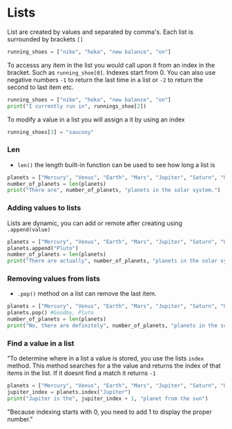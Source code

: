 # Lists

List are created by values and separated by comma's. Each list is surrounded by brackets `[]`
```python
running_shoes = ["nike", "hoka", "new balance", "on"]
```

To accesss any item in the list you would call upon it from an index in the bracket. Such as `running_shoe[0]`. Indexes start from 0. You can also use negative numbers `-1` to return the last time in a list or `-2` to return the second to last item etc. 

```python
running_shoes = ["nike", "hoka", "new balance", "on"]
print("I currently run in", runnings_shoe[2])
```

To modify a value in a list you will assign a it by using an index
```python
running_shoes[3] = "saucony"
```

### Len
- `len()` the length built-in function can be used to see how long a list is
```python
planets = ["Mercury", "Venus", "Earth", "Mars", "Jupiter", "Saturn", "Uranus", "Nepture"]
number_of_planets = len(planets)
print("There are", number_of_planets, "planets in the solar system.")
```

### Adding values to lists
Lists are dynamic, you can add or remote after creating using `.append(value)`

```python
planets = ["Mercury", "Venus", "Earth", "Mars", "Jupiter", "Saturn", "Uranus", "Nepture"]
planets.append("Pluto")
number_of_planets = len(planets)
print("There are actually", number_of_planets, "planets in the solar system.")
```

### Removing values from lists
- `.pop()` method on a list can remove the last item. 

```python
planets = ["Mercury", "Venus", "Earth", "Mars", "Jupiter", "Saturn", "Uranus", "Nepture"]
planets.pop() #Goodby, Pluto
number_of_planets = len(planets)
print("No, there are definitely", number_of_planets, "planets in the solar system.")
```

### Find a value in a list
"To determine where in a list a value is stored, you use the lists `index` method. This method searches for a the value and returns the index of that items in the list. If it doesnt find a match it returns `-1`

```python
planets = ["Mercury", "Venus", "Earth", "Mars", "Jupiter", "Saturn", "Uranus", "Nepture"]
jupiter_index = planets.index("Jupiter")
print("Jupiter is the", jupiter_index + 1, "planet from the sun")
```

"Because indexing starts with 0, you need to add 1 to display the proper number."